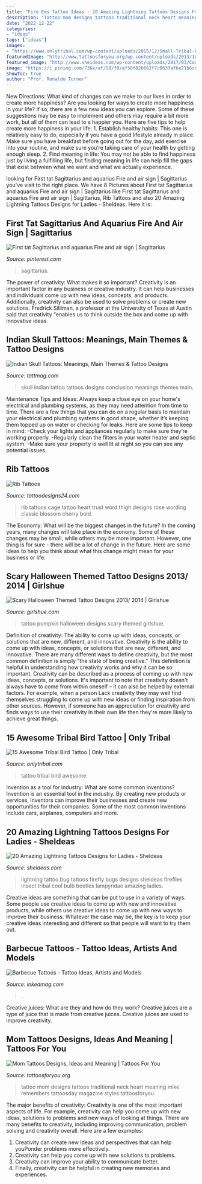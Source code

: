 ```yaml
---
title: "Fire Ems Tattoo Ideas : 20 Amazing Lightning Tattoos Designs For Ladies"
description: "Tattoo mom designs tattoos traditional neck heart meaning mike remembers tattoosday magazine styles tattoosforyou"
date: "2022-12-22"
categories:
- "ideas"
tags: ["ideas"]
images:
- "https://www.onlytribal.com/wp-content/uploads/2015/12/Small-Tribal-Bird-Tattoo.jpg"
featuredImage: "http://www.tattoosforyou.org/wp-content/uploads/2013/10/Mom-Tattoo-Designs.jpg"
featured_image: "http://www.sheideas.com/wp-content/uploads/2017/03/Cool-Tribal-Lightning-Bug-Tattoo-Style-2017.jpg"
image: "https://i.pinimg.com/736x/af/58/f0/af58f02b662f7c0637af6e21b6ce3282--sagittarius-aquarius.jpg"
ShowToc: true
author: "Prof. Ronaldo Turner"
---
```



New Directions: What kind of changes can we make to our lives in order to create more happiness?
Are you looking for ways to create more happiness in your life? If so, there are a few new ideas you can explore. Some of these suggestions may be easy to implement and others may require a bit more work, but all of them can lead to a happier you. Here are five tips to help create more happiness in your life: 1. Establish healthy habits: This one is relatively easy to do, especially if you have a good lifestyle already in place. Make sure you have breakfast before going out for the day, add exercise into your routine, and make sure you’re taking care of your health by getting enough sleep. 2. Find meaning in life: You may not be able to find happiness just by living a fulfilling life, but finding meaning in life can help fill the gaps that exist between what we want and what we actually experience.

	

		
looking for First tat Sagittarius and aquarius Fire and air sign | Sagittarius you've visit to the right place. We have 8 Pictures about First tat Sagittarius and aquarius Fire and air sign | Sagittarius like First tat Sagittarius and aquarius Fire and air sign | Sagittarius, Rib Tattoos and also 20 Amazing Lightning Tattoos Designs for Ladies - SheIdeas. Here it is:
		
    
## First Tat Sagittarius And Aquarius Fire And Air Sign | Sagittarius

<img loading=lazy src="https://i.pinimg.com/736x/af/58/f0/af58f02b662f7c0637af6e21b6ce3282--sagittarius-aquarius.jpg" onerror="this.onerror=null;this.src='https://tse4.mm.bing.net/th?id=OIP.1EVrX1n60YbOM6DvmO1LjwHaJ3&amp;pid=15.1';" alt="First tat Sagittarius and aquarius Fire and air sign | Sagittarius">

_Source: pinterest.com_

>sagittarius. 

	

The power of creativity: What makes it so important?
Creativity is an important factor in any business or creative industry. It can help businesses and individuals come up with new ideas, concepts, and products. Additionally, creativity can also be used to solve problems or create new solutions. Fredrick Silliman, a professor at the University of Texas at Austin said that creativity "enables us to think outside the box and come up with innovative ideas.

    
## Indian Skull Tattoos: Meanings, Main Themes &amp; Tattoo Designs

<img loading=lazy src="https://tattmag.com/wp-content/uploads/2021/03/Indian-Skull-Tattoo-6-1-694x1024.jpg" onerror="this.onerror=null;this.src='https://tse2.mm.bing.net/th?id=OIP.OzWu-iud22R_NN42JSdZtgHaK7&amp;pid=15.1';" alt="Indian Skull Tattoos: Meanings, Main Themes &amp; Tattoo Designs">

_Source: tattmag.com_

>skull indian tattoo tattoos designs conclusion meanings themes main. 

	

Maintenance Tips and Ideas: Always keep a close eye on your home's electrical and plumbing systems, as they may need attention from time to time.
There are a few things that you can do on a regular basis to maintain your electrical and plumbing systems in good shape, whether it’s keeping them topped up on water or checking for leaks. Here are some tips to keep in mind:
-Check your lights and appliances regularly to make sure they’re working properly.
-Regularly clean the filters in your water heater and septic system.
-Make sure your property is well lit at night so you can see any potential issues.

    
## Rib Tattoos

<img loading=lazy src="http://www.tattoodesigns24.com/wp-content/uploads/2015/01/Trust-Your-Heart-Rib-Tattoo.jpg" onerror="this.onerror=null;this.src='https://tse4.mm.bing.net/th?id=OIP.ddftFgRVoJRA-fMDvU8liAHaMa&amp;pid=15.1';" alt="Rib Tattoos">

_Source: tattoodesigns24.com_

>rib tattoos cage tattoo heart trust word thigh designs rose wording classic blossom cherry bold. 

	

The Economy: What will be the biggest changes in the future?
In the coming years, many changes will take place in the economy. Some of these changes may be small, while others may be more important. However, one thing is for sure - there will be a lot of change in the future. Here are some ideas to help you think about what this change might mean for your business or life.

    
## Scary Halloween Themed Tattoo Designs 2013/ 2014 | Girlshue

<img loading=lazy src="https://www.girlshue.com/wp-content/uploads/2016/07/unnamed-file-4935.jpg" onerror="this.onerror=null;this.src='https://tse3.mm.bing.net/th?id=OIP.04qalNKYkJi9s6Q-JguwOAAAAA&amp;pid=15.1';" alt="Scary Halloween Themed Tattoo Designs 2013/ 2014 | Girlshue">

_Source: girlshue.com_

>tattoo pumpkin halloween designs scary themed girlshue. 

	

Definition of creativity: The ability to come up with ideas, concepts, or solutions that are new, different, and innovative.
Creativity is the ability to come up with ideas, concepts, or solutions that are new, different, and innovative. There are many different ways to define creativity, but the most common definition is simply "the state of being creative." This definition is helpful in understanding how creativity works and why it can be so important.
Creativity can be described as a process of coming up with new ideas, concepts, or solutions. It's important to note that creativity doesn't always have to come from within oneself – it can also be helped by external factors. For example, when a person Lack creativity they may well find themselves struggling to come up with new ideas or finding inspiration from other sources. However, if someone has an appreciation for creativity and finds ways to use their creativity in their own life then they're more likely to achieve great things.

    
## 15 Awesome Tribal Bird Tattoo | Only Tribal

<img loading=lazy src="https://www.onlytribal.com/wp-content/uploads/2015/12/Small-Tribal-Bird-Tattoo.jpg" onerror="this.onerror=null;this.src='https://tse1.mm.bing.net/th?id=OIP.YR2SFzHa9TTB_Fd69FwlDQHaJ9&amp;pid=15.1';" alt="15 Awesome Tribal Bird Tattoo | Only Tribal">

_Source: onlytribal.com_

>tattoo tribal bird awesome. 

	

Invention as a tool for industry: What are some common inventions?
Invention is an essential tool in the industry. By creating new products or services, inventors can improve their businesses and create new opportunities for their companies. Some of the most common inventions include cars, airplanes, computers and more.

    
## 20 Amazing Lightning Tattoos Designs For Ladies - SheIdeas

<img loading=lazy src="http://www.sheideas.com/wp-content/uploads/2017/03/Cool-Tribal-Lightning-Bug-Tattoo-Style-2017.jpg" onerror="this.onerror=null;this.src='https://tse3.mm.bing.net/th?id=OIP.iMRyogmG6aOW98Vnz_rz8QHaJ3&amp;pid=15.1';" alt="20 Amazing Lightning Tattoos Designs for Ladies - SheIdeas">

_Source: sheideas.com_

>lightning tattoo bug tattoos firefly bugs designs sheideas fireflies insect tribal cool bulb beetles lampyridae amazing ladies. 

	

Creative ideas are something that can be put to use in a variety of ways. Some people use creative ideas to come up with new and innovative products, while others use creative ideas to come up with new ways to improve their business. Whatever the case may be, the key is to keep your creative ideas interesting and different so that people will want to try them out.

    
## Barbecue Tattoos - Tattoo Ideas, Artists And Models

<img loading=lazy src="https://www.inkedmag.com/.image/t_share/MTgwOTY5MDg3NTAzOTY3NTky/bbq.png" onerror="this.onerror=null;this.src='https://tse4.mm.bing.net/th?id=OIP.RQLNkRtKYnWTOfwdskyH5QHaD4&amp;pid=15.1';" alt="Barbecue Tattoos - Tattoo Ideas, Artists and Models">

_Source: inkedmag.com_

>. 

	

Creative juices: What are they and how do they work?
Creative juices are a type of juice that is made from creative juices. Creative juices are used to improve creativity.

    
## Mom Tattoos Designs, Ideas And Meaning | Tattoos For You

<img loading=lazy src="http://www.tattoosforyou.org/wp-content/uploads/2013/10/Mom-Tattoo-Designs.jpg" onerror="this.onerror=null;this.src='https://tse3.mm.bing.net/th?id=OIP.JlZEBcKNGd5eMGcrp0_rygHaFy&amp;pid=15.1';" alt="Mom Tattoos Designs, Ideas and Meaning | Tattoos For You">

_Source: tattoosforyou.org_

>tattoo mom designs tattoos traditional neck heart meaning mike remembers tattoosday magazine styles tattoosforyou. 

	

The major benefits of creativity:
Creativity is one of the most important aspects of life. For example, creativity can help you come up with new ideas, solutions to problems and new ways of looking at things. There are many benefits to creativity, including improving communication, problem solving and creativity overall. Here are a few examples:
1) Creativity can create new ideas and perspectives that can help youPonder problems more effectively.
2) Creativity can help you come up with new solutions to problems.
3) Creativity can improve your ability to communicate better.
4) Finally, creativity can be helpful in creating new memories and experiences.

